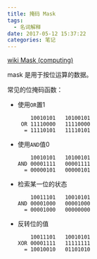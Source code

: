 ```yaml
---
title: 掩码 Mask
tags:
  - 名词解释
date: 2017-05-12 15:37:22
categories: 笔记
---
```


[wiki Mask (computing)](https://en.wikipedia.org/wiki/Mask_(computing))



mask 是用于按位运算的数据。

常见的位掩码函数：

+ 使用`OR`置1

  ```
      10010101   10100101
   OR 11110000   11110000
    = 11110101   11110101
  ```

+ 使用`AND`值0

  ```
      10010101   10100101
  AND 00001111   00001111
    = 00000101   00000101
  ```

+ 检索某一位的状态

  ```
      10011101   10010101
  AND 00001000   00001000
    = 00001000   00000000
  ```

+ 反转位的值

  ```
      10011101   10010101
  XOR 00001111   11111111
    = 10010010   01101010
  ```